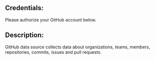 ## Credentials:
Please authorize your GitHub account below.

## Description:
GitHub data source collects data about organizations, teams, members, repositories, commits, issues and pull requests.